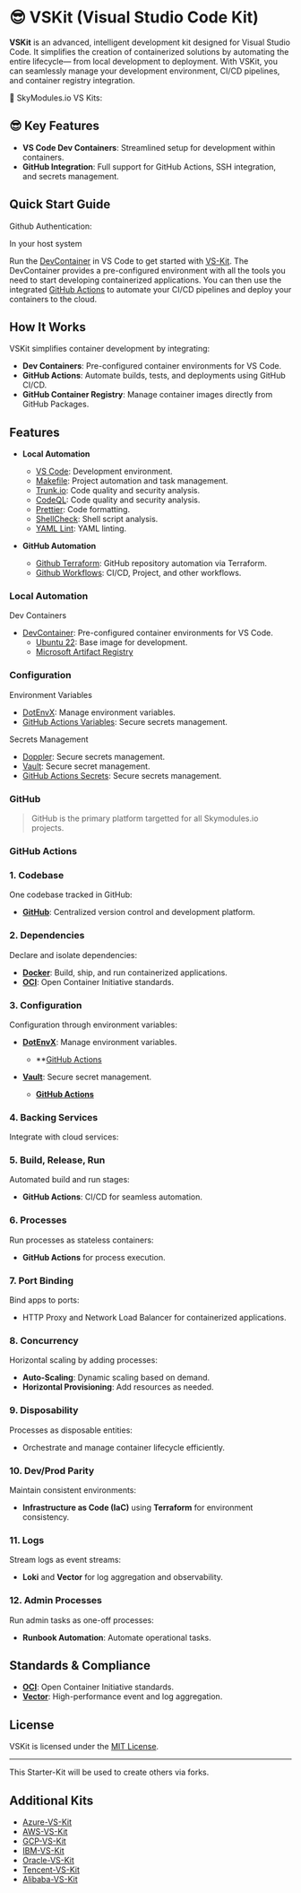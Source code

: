 # 😎 VSKit (Visual Studio Code Kit)

**VSKit** is an advanced, intelligent development kit designed for Visual Studio Code. It simplifies the creation of containerized solutions by automating the entire lifecycle— from local development to deployment. With VSKit, you can seamlessly manage your development environment, CI/CD pipelines, and container registry integration.

🌌 SkyModules.io VS Kits:

## 😎 Key Features

- **VS Code Dev Containers**: Streamlined setup for development within containers.
- **GitHub Integration**: Full support for GitHub Actions, SSH integration, and secrets management.

## Quick Start Guide

Github Authentication:

In your host system

Run the [DevContainer](https://code.visualstudio.com/docs/devcontainers/containers) in VS Code to get started with [VS-Kit](https://github.com/skymodules/vs-kit). The DevContainer provides a pre-configured environment with all the tools you need to start developing containerized applications. You can then use the integrated [GitHub Actions](https://docs.github.com/en/actions) to automate your CI/CD pipelines and deploy your containers to the cloud.

## How It Works

VSKit simplifies container development by integrating:

- **Dev Containers**: Pre-configured container environments for VS Code.
- **GitHub Actions**: Automate builds, tests, and deployments using GitHub CI/CD.
- **GitHub Container Registry**: Manage container images directly from GitHub Packages.

## Features

- **Local Automation**

  - [VS Code](https://code.visualstudio.com/): Development environment.
  - [Makefile](https://www.gnu.org/software/make/): Project automation and task management.
  - [Trunk.io](https://trunk.io/): Code quality and security analysis.
  - [CodeQL](https://securitylab.github.com/tools/codeql): Code quality and security analysis.
  - [Prettier](https://prettier.io/): Code formatting.
  - [ShellCheck](https://www.shellcheck.net/): Shell script analysis.
  - [YAML Lint](https://yamllint.readthedocs.io/en/stable/): YAML linting.

- **GitHub Automation**
  - [Github Terraform](.github/workflows): GitHub repository automation via Terraform.
  - [Github Workflows](.github/workflows): CI/CD, Project, and other workflows.

### Local Automation

Dev Containers

- [DevContainer](https://code.visualstudio.com/docs/remote/containers): Pre-configured container environments for VS Code.
  - [Ubuntu 22](https://hub.docker.com/_/ubuntu): Base image for development.
  - [Microsoft Artifact Registry](https://mcr.microsoft.com/en-us/)

### Configuration

Environment Variables

- [DotEnvX](https://dotenvx.com/): Manage environment variables.
- [GitHub Actions Variables](https://docs.github.com/en/actions/writing-workflows/choosing-what-your-workflow-does/store-information-in-variables): Secure secrets management.

Secrets Management

- [Doppler](https://doppler.com/): Secure secrets management.
- [Vault](https://www.hashicorp.com/products/vault): Secure secret management.
- [GitHub Actions Secrets](https://docs.github.com/en/actions/reference/encrypted-secrets): Secure secrets management.

### GitHub

> GitHub is the primary platform targetted for all Skymodules.io projects.

### GitHub Actions

### 1. Codebase

One codebase tracked in GitHub:

- **[GitHub](https://github.com)**: Centralized version control and development platform.

### 2. Dependencies

Declare and isolate dependencies:

- **[Docker](https://docker.com)**: Build, ship, and run containerized applications.
- **[OCI](https://opencontainers.org/)**: Open Container Initiative standards.

### 3. Configuration

Configuration through environment variables:

- **[DotEnvX](https://dotenvx.com/)**: Manage environment variables.

  - \*\*[GitHub Actions](https://dotenvx.com/docs/cis/github-actions)

- **[Vault](https://www.hashicorp.com/products/vault)**: Secure secret management.
  - **[GitHub Actions](https://github.com/hashicorp/vault-action)**

### 4. Backing Services

Integrate with cloud services:

### 5. Build, Release, Run

Automated build and run stages:

- **GitHub Actions**: CI/CD for seamless automation.

### 6. Processes

Run processes as stateless containers:

- **GitHub Actions** for process execution.

### 7. Port Binding

Bind apps to ports:

- HTTP Proxy and Network Load Balancer for containerized applications.

### 8. Concurrency

Horizontal scaling by adding processes:

- **Auto-Scaling**: Dynamic scaling based on demand.
- **Horizontal Provisioning**: Add resources as needed.

### 9. Disposability

Processes as disposable entities:

- Orchestrate and manage container lifecycle efficiently.

### 10. Dev/Prod Parity

Maintain consistent environments:

- **Infrastructure as Code (IaC)** using **Terraform** for environment consistency.

### 11. Logs

Stream logs as event streams:

- **Loki** and **Vector** for log aggregation and observability.

### 12. Admin Processes

Run admin tasks as one-off processes:

- **Runbook Automation**: Automate operational tasks.

## Standards & Compliance

- **[OCI](https://opencontainers.org/)**: Open Container Initiative standards.
- **[Vector](https://vector.dev/)**: High-performance event and log aggregation.

## License

VSKit is licensed under the [MIT License](LICENSE).

---

This Starter-Kit will be used to create others via forks.

## Additional Kits

- [Azure-VS-Kit]()
- [AWS-VS-Kit]()
- [GCP-VS-Kit]()
- [IBM-VS-Kit]()
- [Oracle-VS-Kit]()
- [Tencent-VS-Kit]()
- [Alibaba-VS-Kit]()
